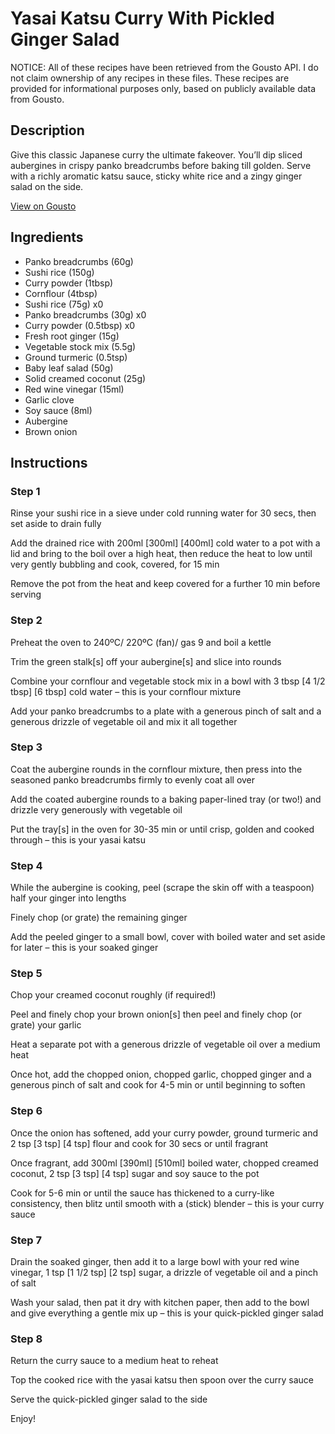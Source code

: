# Yasai Katsu Curry With Pickled Ginger Salad

NOTICE: All of these recipes have been retrieved from the Gousto API. I do not claim ownership of any recipes in these files. These recipes are provided for informational purposes only, based on publicly available data from Gousto.

## Description

Give this classic Japanese curry the ultimate fakeover. You’ll dip sliced aubergines in crispy panko breadcrumbs before baking till golden. Serve with a richly aromatic katsu sauce, sticky white rice and a zingy ginger salad on the side. 

[View on Gousto](https://www.gousto.co.uk/recipes/cookbook/yasai-katsu-curry-with-pickled-ginger-salad)

## Ingredients

- Panko breadcrumbs (60g)
- Sushi rice (150g)
- Curry powder (1tbsp)
- Cornflour (4tbsp)
- Sushi rice (75g) x0
- Panko breadcrumbs (30g) x0
- Curry powder (0.5tbsp) x0
- Fresh root ginger (15g)
- Vegetable stock mix (5.5g)
- Ground turmeric (0.5tsp)
- Baby leaf salad (50g)
- Solid creamed coconut (25g)
- Red wine vinegar (15ml)
- Garlic clove
- Soy sauce (8ml)
- Aubergine
- Brown onion

## Instructions


### Step 1

Rinse your sushi rice in a sieve under cold running water for 30 secs, then set aside to drain fully

Add the drained rice with 200ml <span class="text-purple">[300ml]</span> <span class="text-danger">[400ml] </span>cold water to a pot with a lid and bring to the boil over a high heat, then reduce the heat to low until very gently bubbling and cook, covered, for 15 min

Remove the pot from the heat and keep covered for a further 10 min before serving


### Step 2

Preheat the oven to 240ºC/ 220ºC (fan)/ gas 9 and boil a kettle

Trim the green stalk[s] off your aubergine[s] and slice into rounds

Combine your cornflour and vegetable stock mix in a bowl with 3 tbsp <span class="text-purple">[4 1/2 tbsp]</span><span class="text-danger"> [6 tbsp] </span>cold water – this is your cornflour mixture

Add your panko breadcrumbs to a plate with a generous pinch of salt and a generous drizzle of vegetable oil and mix it all together


### Step 3

Coat the aubergine rounds in the cornflour mixture, then press into the seasoned panko breadcrumbs firmly to evenly coat all over

Add the coated aubergine rounds to a baking paper-lined tray (or two!) and drizzle very generously with vegetable oil

Put the tray[s] in the oven for 30-35 min or until crisp, golden and cooked through – this is your yasai katsu


### Step 4

While the aubergine is cooking, peel (scrape the skin off with a teaspoon) half your ginger into lengths

Finely chop (or grate) the remaining ginger

Add the peeled ginger to a small bowl, cover with boiled water and set aside for later – this is your soaked ginger


### Step 5

Chop your creamed coconut roughly (if required!)

Peel and finely chop your brown onion[s] then peel and finely chop (or grate) your garlic

Heat a separate pot with a generous drizzle of vegetable oil over a medium heat

Once hot, add the chopped onion, chopped garlic, chopped ginger and a generous pinch of salt and cook for 4-5 min or until beginning to soften


### Step 6

Once the onion has softened, add your curry powder, ground turmeric and 2 tsp <span class="text-purple">[3 tsp]</span> <span class="text-danger">[4 tsp] </span>flour and cook for 30 secs or until fragrant

Once fragrant, add 300ml <span class="text-purple">[390ml]</span><span class="text-danger"> [510ml] </span>boiled water, chopped creamed coconut, 2 tsp <span class="text-purple">[3 tsp]</span> <span class="text-danger">[4 tsp]</span> sugar and soy sauce to the pot

Cook for 5-6 min or until the sauce has thickened to a curry-like consistency, then blitz until smooth with a (stick) blender – this is your curry sauce


### Step 7

Drain the soaked ginger, then add it to a large bowl with your red wine vinegar, 1 tsp <span class="text-purple">[1 1/2 tsp]</span> <span class="text-danger">[2 tsp]</span> sugar, a drizzle of vegetable oil and a pinch of salt

Wash your salad, then pat it dry with kitchen paper, then add to the bowl and give everything a gentle mix up – this is your quick-pickled ginger salad

### Step 8

Return the curry sauce to a medium heat to reheat

Top the cooked rice with the yasai katsu then spoon over the curry sauce

Serve the quick-pickled ginger salad to the side

Enjoy!


